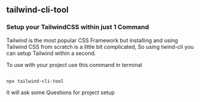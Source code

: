 ## tailwind-cli-tool

### Setup your TailwindCSS within just 1 Command

Tailwind is the most popular CSS Framework but installing and using Tailwind CSS from scratch is a little bit complicated, So using twind-cli you can setup Tailwind within a second.

To use with your project use this command in terminal

```

npx tailwind-cli-tool

```

It will ask some Questions for project setup
